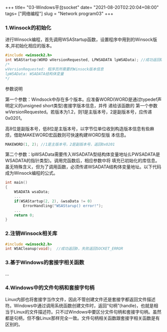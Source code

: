 +++
title= "03-Windows平台socket"
date= "2021-08-20T02:20:04+08:00"
tags= ["网络编程"]
slug = "Network program03"
+++
### 1.Winsock的初始化

进行Winsock编程，首先调用WSAStartup函数，设置程序中用到的Winsock版本,并初始化相应的版本。

```c
#include <winsock2.h>
int WSAStartup(WORD wVersionRequested, LPWSADATA lpWSAData); //成功返回0，失败返回非0的错误代码值
/*
wVersionRequested: 程序员所需要的Winsock版本信息
lpWSAData: WSADATA结构体变量
*/
```

参数说明

​	第一个参数：Windsock中存在多个版本。应准备WORD(WORD是通过typedef声明定义的unsigned short类型)套接字版本信息，并传	递给该函数的	第一个参数wVersionRequested。若版本为1.2，则1是主版本号，2是副版本号，应传递0x0201。

​		高8位是副版本号，低8位是主版本号，以字节位单位收到构造版本信息有些麻烦，借助MAKEWORD宏函数则可快速构建WORD型版		本信息。

```c
MAKEWORD(1, 2); //1是主版本号，2是副版本号，返回0x0201
```

​	第二个参数：lpWSAData需要传入WSADATA型结构体变量地址(LPWSADATA是WSADATA的指针类型)。调用完函数后，相应参数中将	填充已初始化的库信息。虽无特殊含义，但为了调用函数，必须传递WSADATA结构体变量地址。以下代码成为Winsock编程的公式。

```c
int main()
{
    WSADATA wsaData;
    ...
    if(WSAStartup(2, 2), &wsaData != 0)
        ErrorHandling("WSAStarup() error!");
    ...
    return 0;
}
```

### 2.注销Winsock相关库

```c
#include <winsock2.h>
int WSACleanup(void);  //成功返回0，失败返回SOCKET_ERROR
```

### 3.基于Windows的套接字相关函数

...

### 4.Windows中的文件句柄和套接字句柄

​	Linux内部也将套接字当作文件，因此不管创建文件还是套接字都返回文件描述符。Windows中通过调用系统函数创建文件时，返回“句柄”(handle)，也就是相当于Linux的文件描述符。只不过Windows中要区分文件句柄和套接字句柄。虽然都是句柄，但不像Linux那样完全一致。文件句柄相关函数跟套接字相关函数是有区别的。

